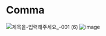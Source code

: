 # Comma
![제목을-입력해주세요_-001 (6)](https://github.com/gloomn/Comma/assets/86612194/4cd36252-0a43-4989-883e-6854c9cc1660)
![image](https://github.com/gloomn/Comma/assets/86612194/4c7a09c1-0914-4334-a55f-d2c795de9dcb)
